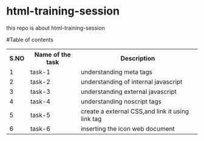# html-training-session
this repo is about html-training-session

#Table of contents

<table>
  <tr>
    <th>S.NO</th>
    <th>Name of the task</th>
    <th>Description</th>
  </tr>
  <tr>
    <td>1</td>
    <td>task-1</td>
    <td>understanding meta tags</td>
  </tr>
  <tr>
    <td>2</td>
    <td>task-2</td>
    <td>understanding of internal javascript</td>
  </tr>
  <tr>
    <td>3</td>
    <td>task-3</td>
    <td>understanding external javascript</td>
  </tr>
  <tr>
    <td>4</td>
    <td>task-4</td>
    <td>understanding noscript tags</td>
  </tr>
  <tr>
  <td>5</td>
  <td>task-5</td>
  <td>create a external CSS,and link it using link tag</td>
  </tr>
  <tr>
  <td>6</td>
  <td>task-6</td>
  <td>inserting the icon web document</td>
  </tr>
 </table>
  
